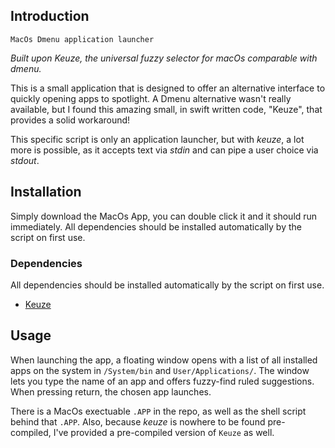 ## Introduction
`MacOs Dmenu application launcher`

*Built upon Keuze, the universal fuzzy selector for macOs comparable with dmenu.*

This is a small application that is designed to offer an alternative interface
to quickly opening apps to spotlight. A Dmenu alternative wasn't really
available, but I found this amazing small, in swift written code, "Keuze", that
provides a solid workaround!

This specific script is only an application launcher, but with *keuze*, a lot
more is possible, as it accepts text via *stdin* and can pipe a user choice via
*stdout*.

## Installation
Simply download the MacOs App, you can double click it and it should run
immediately. 
All dependencies should be installed automatically by the script on first use.

### Dependencies
All dependencies should be installed automatically by the script on first use.
- [Keuze](https://github.com/JodusNodus/keuze)

## Usage
When launching the app, a floating window opens with a list of all installed
apps on the system in `/System/bin` and `User/Applications/`. The window lets
you type the name of an app and offers fuzzy-find ruled suggestions. When
pressing return, the chosen app launches.

There is a MacOs exectuable `.APP` in the repo, as well as the shell script
behind that `.APP`. Also, because *keuze* is nowhere to be found pre-compiled,
I've provided a pre-compiled version of `Keuze` as well. 
